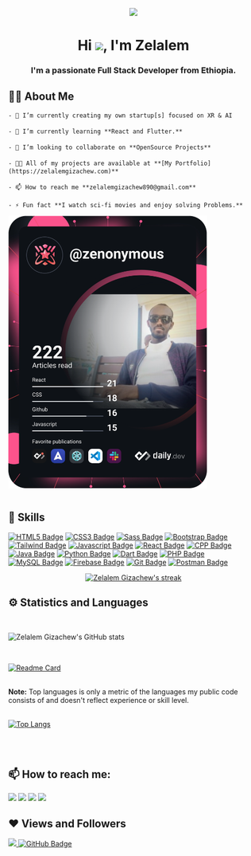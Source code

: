 <p align="center"><img height="auto" src="https://media.giphy.com/media/RbDKaczqWovIugyJmW/giphy.gif"/></p>
<h1 align="center">Hi <img src="https://raw.githubusercontent.com/MartinHeinz/MartinHeinz/master/wave.gif" width="30px">, I'm Zelalem</h1>
<h3 align="center">I'm a passionate Full Stack Developer from Ethiopia.</h3>

## :raising_hand_man: About Me

<table>
<tr>
    
    - 🔭 I’m currently creating my own startup[s] focused on XR & AI

    - 🌱 I’m currently learning **React and Flutter.**

    - 👯 I’m looking to collaborate on **OpenSource Projects**

    - 👨‍💻 All of my projects are available at **[My Portfolio](https://zelalemgizachew.com)**

    - 📫 How to reach me **zelalemgizachew890@gmail.com**

    - ⚡ Fun fact **I watch sci-fi movies and enjoy solving Problems.**

</tr>
    
<tr>
<a href="https://app.daily.dev/DailyDevTips"><img src="https://github.com/ZelalemGizachew/ZelalemGizachew/blob/master/devcard.svg" width="400" alt="Zelalem Gizachew's Dev Card"/></a>
</tr>
</table>

## 🚀 Skills

<!-- <p align="left">
    <a href="https://www.java.com" target="_blank"> <img src="https://img.icons8.com/color/48/000000/java-coffee-cup-logo.png"/> </a>
    <a href="https://reactjs.org/" target="_blank"> <img src="https://img.icons8.com/color/48/000000/react-native.png"/> </a>
    <a href="https://developer.mozilla.org/en-US/docs/Web/JavaScript" target="_blank"> <img src="https://img.icons8.com/color/48/000000/javascript.png"/> </a>
    <a href="https://www.w3.org/html/" target="_blank"> <img src="https://img.icons8.com/color/48/000000/html-5.png"/> </a>
    <a href="https://www.w3schools.com/css/" target="_blank"> <img src="https://img.icons8.com/color/48/000000/css3.png"/> </a>
    <a href="https://getbootstrap.com" target="_blank"> <img src="https://img.icons8.com/color/48/000000/bootstrap.png"/> </a>
    <a href="https://www.python.org" target="_blank"> <img src="https://img.icons8.com/color/48/000000/python.png"/> </a>
    <a style="padding-right:8px;" href="https://www.mysql.com/" target="_blank"> <img src="https://img.icons8.com/fluent/50/000000/mysql-logo.png"/> </a>
    <a href="https://www.mongodb.com/" target="_blank"> <img src="https://raw.githubusercontent.com/devicons/devicon/master/icons/mongodb/mongodb-original-wordmark.svg" alt="mongodb" width="48" height="48"/> </a>
    <a href="https://firebase.google.com/" target="_blank"> <img src="https://img.icons8.com/color/48/000000/firebase.png"/> </a>
    <a href="https://postman.com" target="_blank"> <img src="https://www.vectorlogo.zone/logos/getpostman/getpostman-icon.svg" alt="postman" width="45" height="45"/> </a>
    <a href="https://git-scm.com/" target="_blank"> <img src="https://img.icons8.com/color/48/000000/git.png"/> </a>
    <a href="https://redux.js.org" target="_blank"> <img src="https://img.icons8.com/color/48/000000/redux.png"/> </a>
</p> -->

<!-- [![React Native Badge](https://img.shields.io/badge/-React_Native-f0f?style=for-the-badge&labelColor=black&logo=react&logoColor=f0f)](#) [![Nodejs Badge](https://img.shields.io/badge/-Nodejs-3C873A?style=for-the-badge&labelColor=black&logo=node.js&logoColor=3C873A)](#) [![Flutter Badge](https://img.shields.io/badge/-Flutter-104beb?style=for-the-badge&labelColor=black&logo=flutter&logoColor=104beb)](#) [![MongoDB Badge](https://img.shields.io/badge/-MongoDB-3f3e42?style=for-the-badge&labelColor=black&logo=mongodb&logoColor=3f3e42)](#)

-->

[![HTML5 Badge](https://img.shields.io/badge/-HTML5-f06529?style=for-the-badge&labelColor=black&logo=html5&logoColor=f06529)](#) [![CSS3 Badge](https://img.shields.io/badge/-CSS3-2965f1?style=for-the-badge&labelColor=black&logo=css3&logoColor=2965f1)](#) [![Sass Badge](https://img.shields.io/badge/Sass-c69?style=for-the-badge&labelColor=black&logo=sass&logoColor=c69)](#) [![Bootstrap Badge](https://img.shields.io/badge/-Bootstrap-563d7c?style=for-the-badge&labelColor=black&logo=Bootstrap&logoColor=563d7c)](#) [![Tailwind Badge](https://img.shields.io/badge/-Tailwind-61DBFB?style=for-the-badge&labelColor=black&logo=tailwindcss&logoColor=61DBFB)](#) [![Javascript Badge](https://img.shields.io/badge/-Javascript-F0DB4F?style=for-the-badge&labelColor=black&logo=javascript&logoColor=F0DB4F)](#) [![React Badge](https://img.shields.io/badge/-React-61DBFB?style=for-the-badge&labelColor=black&logo=react&logoColor=61DBFB)](#) [![CPP Badge](https://img.shields.io/badge/-C++-044F88?style=for-the-badge&labelColor=black&logo=cplusplus&logoColor=044F88)](#) [![Java Badge](https://img.shields.io/badge/-Java-5382a1?style=for-the-badge&labelColor=black&logo=java&logoColor=5382a1)](#) [![Python Badge](https://img.shields.io/badge/-Python-4B8BBE?style=for-the-badge&labelColor=black&logo=python&logoColor=4B8BBE)](#) [![Dart Badge](https://img.shields.io/badge/-Dart-4597ce?style=for-the-badge&labelColor=black&logo=dart&logoColor=4597ce)](#) [![PHP Badge](https://img.shields.io/badge/-PHP-474A8A?style=for-the-badge&labelColor=black&logo=php&logoColor=474A8A)](#) [![MySQL Badge](https://img.shields.io/badge/-MySQL-00758F?style=for-the-badge&labelColor=black&logo=mysql&logoColor=00758F)](#) [![Firebase Badge](https://img.shields.io/badge/-Firebase-FFA611?style=for-the-badge&labelColor=black&logo=Firebase&logoColor=FFA611)](#) [![Git Badge](https://img.shields.io/badge/-Git-f34f29?style=for-the-badge&labelColor=black&logo=git&logoColor=f34f29)](#) [![Postman Badge](https://img.shields.io/badge/-Postman-EF5B25?style=for-the-badge&labelColor=black&logo=postman&logoColor=EF5B25)](#)

<p align="center">
    <a href="https://github.com/ZelalemGizachew/github-readme-streak-stats">
        <img title="🔥 Get streak stats for your profile at git.io/streak-stats" alt="Zelalem Gizachew's streak" src="https://github-readme-streak-stats.herokuapp.com/?user=ZelalemGizachew&theme=black-ice&hide_border=true&stroke=0000&background=060A0CD0"/>
    </a>
</p>

## ⚙ Statistics and Languages

  <br/>
<!--   ![Zelalem Gizachew's GitHub stats](https://github-readme-stats.vercel.app/api?username=ZelalemGizachew&show_icons=true&theme=radical) -->

![Zelalem Gizachew's GitHub stats](https://github-readme-stats-five-gules.vercel.app/api?username=ZelalemGizachew&count_private=true&show_icons=true&theme=radical)

<!--  -->
  <br/>

[![Readme Card](https://github-readme-stats-five-gules.vercel.app/api/pin/?username=ZelalemGizachew&repo=github-readme-stats)](https://github.com/ZelalemGizachew/github-readme-stats)

  <br/>
  <b>Note:</b> Top languages is only a metric of the languages my public code consists of and doesn't reflect experience or skill level.
<br/>
<br/>

[![Top Langs](https://github-readme-stats-five-gules.vercel.app/api/top-langs/?username=ZelalemGizachew&layout=compact)](https://github.com/ZelalemGizachew/github-readme-stats)

<!-- <a href="https://github.com/ZelalemGizachew/github-readme-activity-graph"><img alt="Zelalem Gizachew's Activity Graph" src="https://github-readme-stats-five-gules.vercel.app?username=ZelalemGizachew&bg_color=0D1117&color=5BCDEC&line=5BCDEC&point=FFFFFF&hide_border=true" /></a> -->

<br/>
<br/>

## 📫 How to reach me:

<p align="left">
  <a href = "https://t.me/zenonymous"><img src="https://img.icons8.com/color/48/000000/telegram-app--v1.png"/></a> <a href = "https://twitter.com/Zelalem25615527"><img src="https://img.icons8.com/fluent/48/000000/twitter.png"/></a> <a href = "https://www.instagram.com/zenonymous001/"><img src="https://img.icons8.com/fluent/48/000000/instagram-new.png"/></a> <a href = "https://www.youtube.com/channel/UC4YjaLM2VzG-sBDs84qEinw"><img src="https://img.icons8.com/color/48/000000/youtube-play.png"/></a>
</p>

## ❤ Views and Followers

<a href="https://github.com/ZelalemGizachew/github-profile-views-counter"><img src="https://komarev.com/ghpvc/?username=ZelalemGizachew">
</a>
<a href="https://github.com/ZelalemGizachew?tab=followers"><img src="https://img.shields.io/github/followers/ZelalemGizachew?label=Followers&style=social" alt="GitHub Badge"></a>

